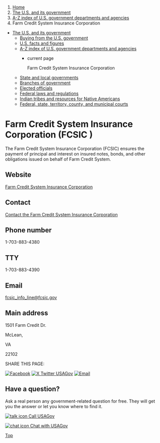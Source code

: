 1. [Home](/)
2. [The U.S. and its government](/about-the-us)
3. [A-Z index of U.S. government departments and agencies](/agency-index)
4. Farm Credit System Insurance Corporation

* [The U.S. and its government](/about-the-us)
  + [Buying from the U.S. government](/buy-from-government)
  + [U.S. facts and figures](/facts-figures)
  + [A-Z index of U.S. government departments and agencies](/agency-index)
    - current page

      Farm Credit System Insurance Corporation
  + [State and local governments](/state-local-governments)
  + [Branches of government](/branches-of-government)
  + [Elected officials](/elected-officials)
  + [Federal laws and regulations](/laws-and-regulations)
  + [Indian tribes and resources for Native Americans](/tribes)
  + [Federal, state, territory, county, and municipal courts](/courts)

Farm Credit System Insurance Corporation
(FCSIC )
=================================================

The Farm Credit System Insurance Corporation (FCSIC) ensures the payment of principal and interest on insured notes, bonds, and other obligations issued on behalf of Farm Credit System.

Website
-------

[Farm Credit System Insurance Corporation](https://www.fcsic.gov/)

Contact
-------

[Contact the Farm Credit System Insurance Corporation](https://www.fcsic.gov/site/contact)

Phone number
------------

1-703-883-4380

TTY
---

1-703-883-4390

Email
-----

[fcsic\_info\_line@fcsic.gov](mailto:fcsic_info_line@fcsic.gov)

Main address
------------

1501 Farm Credit Dr.
  

McLean,

VA

22102

SHARE THIS PAGE:

[![Facebook](/themes/custom/usagov/images/social-media-icons/Facebook_Icon.svg)](https://www.facebook.com/sharer/sharer.php?u=https://www.usa.gov/agencies/farm-credit-system-insurance-corporation&v=3)
[![X Twitter USAGov](/themes/custom/usagov/images/social-media-icons/X_Twitter_Icon.svg?version=2)](https://twitter.com/intent/tweet?source=webclient&text=https://www.usa.gov/agencies/farm-credit-system-insurance-corporation)
[![Email](/themes/custom/usagov/images/social-media-icons/Email_Icon.svg?version=2)](mailto:?subject=https://www.usa.gov/agencies/farm-credit-system-insurance-corporation)

Have a question?
----------------

Ask a real person any government-related question for free. They will get you the answer or let you know where to find it.

[![talk icon](/themes/custom/usagov/images/ICONS_talk.png)
Call USAGov](/phone)

[![chat icon](/themes/custom/usagov/images/ICONS_chat.png)
Chat with USAGov](/chat)

[Top](#main-content)
